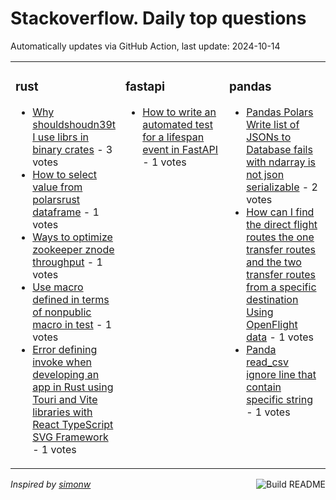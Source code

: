 # Stackoverflow. Daily top questions 

Automatically updates via GitHub Action, last update: <!-- date starts -->2024-10-14<!-- date ends -->


<table><tr><td valign="top" width="33%">

### rust
<!-- rust starts -->
* [Why shouldshoudn39t I use librs in binary crates](https://stackoverflow.com/questions/79082842/why-should-shoudnt-i-use-lib-rs-in-binary-crates) - 3 votes
* [How to select value from polarsrust dataframe](https://stackoverflow.com/questions/79084382/how-to-select-value-from-polars-rust-dataframe) - 1 votes
* [Ways to optimize zookeeper znode throughput](https://stackoverflow.com/questions/79085497/ways-to-optimize-zookeeper-znode-throughput) - 1 votes
* [Use macro defined in terms of nonpublic macro in test](https://stackoverflow.com/questions/79084683/use-macro-defined-in-terms-of-non-public-macro-in-test) - 1 votes
* [Error defining invoke when developing an app in Rust using Touri and Vite libraries with React TypeScript  SVG Framework](https://stackoverflow.com/questions/79084225/error-defining-invoke-when-developing-an-app-in-rust-using-touri-and-vite-libr) - 1 votes
<!-- rust ends -->
</td><td valign="top" width="34%">


### fastapi
<!-- fastapi starts -->
* [How to write an automated test for a lifespan event in FastAPI](https://stackoverflow.com/questions/79084960/how-to-write-an-automated-test-for-a-lifespan-event-in-fastapi) - 1 votes
<!-- fastapi ends -->
</td><td valign="top" width="34%">


### pandas
<!-- pandas starts -->
* [Pandas  Polars Write list of JSONs to Database fails with ndarray is not json serializable](https://stackoverflow.com/questions/79086873/pandas-polars-write-list-of-jsons-to-database-fails-with-ndarray-is-not-json) - 2 votes
* [How can I find the direct flight routes the one transfer routes and the two transfer routes from a specific destination Using OpenFlight data](https://stackoverflow.com/questions/79087357/how-can-i-find-the-direct-flight-routes-the-one-transfer-routes-and-the-two-tra) - 1 votes
* [Panda read_csv ignore line that contain specific string](https://stackoverflow.com/questions/79086262/panda-read-csv-ignore-line-that-contain-specific-string) - 1 votes
<!-- pandas ends -->
</td></tr></table>

<a href="https://github.com/hp0404/hp0404/actions"><img src="https://github.com/hp0404/hp0404/workflows/Build%20README/badge.svg" align="right" alt="Build README"></a> <p>*Inspired by  [simonw](https://github.com/simonw/simonw)*</p>
